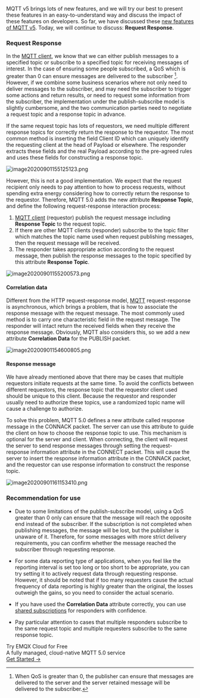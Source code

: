 MQTT v5 brings lots of new features, and we will try our best to present these features in an easy-to-understand way and discuss the impact of these features on developers. So far, we have discussed these [new features of MQTT v5](https://www.emqx.com/en/blog/introduction-to-mqtt-5). Today, we will continue to discuss: **Request Response**.

### Request Response

In the [MQTT client](https://www.emqx.com/en/blog/mqtt-client-tools), we know that we can either publish messages to a specified topic or subscribe to a specified topic for receiving messages of interest. In the case of ensuring some people subscribed, a QoS which is greater than 0 can ensure messages are delivered to the subscriber [^1]. However, if we combine some business scenarios where not only need to deliver messages to the subscriber, and may need the subscriber to trigger some actions and return results, or need to request some information from the subscriber, the implementation under the publish-subscribe model is slightly cumbersome, and the two communication parties need to negotiate a request topic and a response topic in advance.

If the same request topic has lots of requestors, we need multiple different response topics for correctly return the response to the requestor. The most common method is inserting the field Client ID which can uniquely identify the requesting client at the head of Payload or elsewhere. The responder extracts these fields and the real Payload according to the pre-agreed rules and uses these fields for constructing a response topic.

![image20200901155125123.png](https://assets.emqx.com/images/b6f86c4ee3f7140bde66235cf65eb36a.png)

However, this is not a good implementation. We expect that the request recipient only needs to pay attention to how to process requests, without spending extra energy considering how to correctly return the response to the requestor. Therefore, MQTT 5.0 adds the new attribute **Response Topic**, and define the following request-response interaction process:

1. [MQTT client](https://www.emqx.com/en/blog/mqtt-client-tools) (requestor) publish the request message including **Response Topic** to the request topic.
2. If there are other MQTT clients (responder) subscribe to the topic filter which matches the topic name used when request publishing messages, then the request message will be received.
3. The responder takes appropriate action according to the request message, then publish the response messages to the topic specified by this attribute **Response Topic**.

![image20200901155200573.png](https://assets.emqx.com/images/b1d14036452acced378d1e0c1d66188b.png)

#### Correlation data

Different from the HTTP request-response model, [MQTT](https://www.emqx.com/en/mqtt-guide) request-response is asynchronous, which brings a problem, that is how to associate the response message with the request message. The most commonly used method is to carry one characteristic field in the request message. The responder will intact return the received fields when they receive the response message. Obviously, MQTT also considers this, so we add a new attribute **Correlation Data** for the PUBLISH packet.

![image20200901154600805.png](https://assets.emqx.com/images/d624fb3a3061f043f32ae02338f635a0.png)

#### Response message

We have already mentioned above that there may be cases that multiple requestors initiate requests at the same time. To avoid the conflicts between different requestors, the response topic that the requestor client used should be unique to this client. Because the requestor and responder usually need to authorize these topics, use a randomized topic name will cause a challenge to authorize.

To solve this problem, MQTT 5.0 defines a new attribute called response message in the CONNACK packet. The server can use this attribute to guide the client on how to choose the response topic to use. This mechanism is optional for the server and client. When connecting, the client will request the server to send response messages through setting the request-response information attribute in the CONNECT packet. This will cause the server to insert the response information attribute in the CONNACK packet, and the requestor can use response information to construct the response topic.

![image20200901161153410.png](https://assets.emqx.com/images/e47ab01f85fa153f4ad57b49dd1d91ec.png)

### Recommendation for use

- Due to some limitations of the publish-subscribe model, using a QoS greater than 0 only can ensure that the message will reach the opposite end instead of the subscriber. If the subscription is not completed when publishing messages, the message will be lost, but the publisher is unaware of it. Therefore, for some messages with more strict delivery requirements, you can confirm whether the message reached the subscriber through requesting response.

- For some data reporting type of applications, when you feel like the reporting interval is set too long or too short to be appropriate, you can try setting it to actively request data through requesting response. However, it should be noted that if too many requesters cause the actual frequency of data reporting is highly greater than the original, the losses outweigh the gains, so you need to consider the actual scenario.

- If you have used the **Correlation Data** attribute correctly, you can use [shared subscriptions](https://www.emqx.com/en/blog/introduction-to-mqtt5-protocol-shared-subscription) for responders with confidence.
- Pay particular attention to cases that multiple responders subscribe to the same request topic and multiple requesters subscribe to the same response topic.

[^1]: When QoS is greater than 0, the publisher can ensure that messages are delivered to the server and the server retained message will be delivered to the subscriber.


<section class="promotion">
    <div>
        Try EMQX Cloud for Free
        <div class="is-size-14 is-text-normal has-text-weight-normal">A fully managed, cloud-native MQTT 5.0 service</div>
    </div>
    <a href="https://accounts.emqx.com/signup?continue=https://cloud-intl.emqx.com/console/deployments/0?oper=new" class="button is-gradient px-5">Get Started →</a >
</section>
